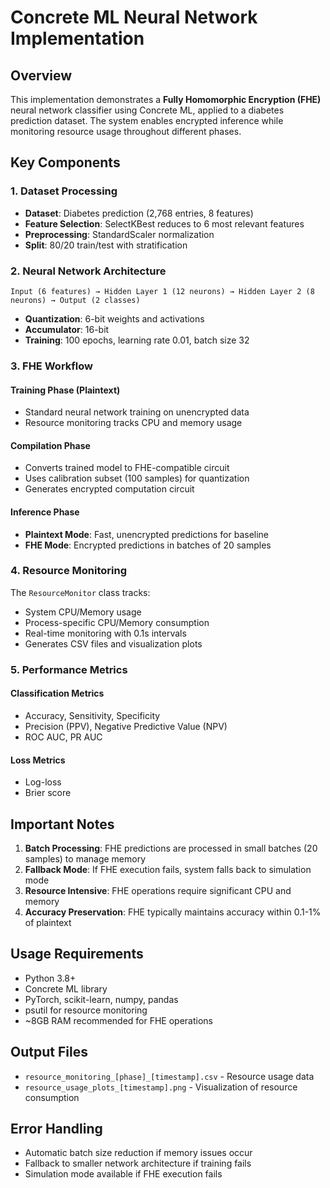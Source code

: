 # Concrete ML Neural Network Implementation

## Overview
This implementation demonstrates a **Fully Homomorphic Encryption (FHE)** neural network classifier using Concrete ML, applied to a diabetes prediction dataset. The system enables encrypted inference while monitoring resource usage throughout different phases.

## Key Components

### 1. Dataset Processing
- **Dataset**: Diabetes prediction (2,768 entries, 8 features)
- **Feature Selection**: SelectKBest reduces to 6 most relevant features
- **Preprocessing**: StandardScaler normalization
- **Split**: 80/20 train/test with stratification

### 2. Neural Network Architecture
```
Input (6 features) → Hidden Layer 1 (12 neurons) → Hidden Layer 2 (8 neurons) → Output (2 classes)
```
- **Quantization**: 6-bit weights and activations
- **Accumulator**: 16-bit
- **Training**: 100 epochs, learning rate 0.01, batch size 32

### 3. FHE Workflow

#### Training Phase (Plaintext)
- Standard neural network training on unencrypted data
- Resource monitoring tracks CPU and memory usage

#### Compilation Phase
- Converts trained model to FHE-compatible circuit
- Uses calibration subset (100 samples) for quantization
- Generates encrypted computation circuit

#### Inference Phase
- **Plaintext Mode**: Fast, unencrypted predictions for baseline
- **FHE Mode**: Encrypted predictions in batches of 20 samples

### 4. Resource Monitoring
The `ResourceMonitor` class tracks:
- System CPU/Memory usage
- Process-specific CPU/Memory consumption
- Real-time monitoring with 0.1s intervals
- Generates CSV files and visualization plots

### 5. Performance Metrics

#### Classification Metrics
- Accuracy, Sensitivity, Specificity
- Precision (PPV), Negative Predictive Value (NPV)
- ROC AUC, PR AUC

#### Loss Metrics
- Log-loss
- Brier score


## Important Notes

1. **Batch Processing**: FHE predictions are processed in small batches (20 samples) to manage memory
2. **Fallback Mode**: If FHE execution fails, system falls back to simulation mode
3. **Resource Intensive**: FHE operations require significant CPU and memory
4. **Accuracy Preservation**: FHE typically maintains accuracy within 0.1-1% of plaintext

## Usage Requirements
- Python 3.8+
- Concrete ML library
- PyTorch, scikit-learn, numpy, pandas
- psutil for resource monitoring
- ~8GB RAM recommended for FHE operations

## Output Files
- `resource_monitoring_[phase]_[timestamp].csv` - Resource usage data
- `resource_usage_plots_[timestamp].png` - Visualization of resource consumption

## Error Handling
- Automatic batch size reduction if memory issues occur
- Fallback to smaller network architecture if training fails
- Simulation mode available if FHE execution fails